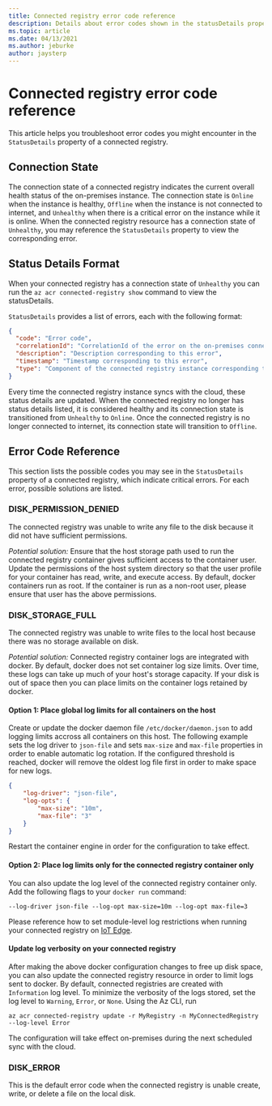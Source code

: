 ```yaml
---
title: Connected registry error code reference
description: Details about error codes shown in the statusDetails property of a connected registry resource. For each error, possible solutions are listed.
ms.topic: article
ms.date: 04/13/2021
ms.author: jeburke
author: jaysterp
---
```


# Connected registry error code reference

This article helps you troubleshoot error codes you might encounter in the `StatusDetails` property of a connected registry.

## Connection State

The connection state of a connected registry indicates the current overall health status of the on-premises instance. The connection state is `Online` when the instance is healthy, `Offline` when the instance is not connected to internet, and `Unhealthy` when there is a critical error on the instance while it is online. When the connected registry resource has a connection state of `Unhealthy`, you may reference the `StatusDetails` property to view the corresponding error.

## Status Details Format

When your connected registry has a connection state of `Unhealthy` you can run the `az acr connected-registry show` command to view the statusDetails.

`StatusDetails` provides a list of errors, each with the following format:

```json
{
  "code": "Error code",
  "correlationId": "CorrelationId of the error on the on-premises connected registry instance",
  "description": "Description corresponding to this error",
  "timestamp": "Timestamp corresponding to this error",
  "type": "Component of the connected registry instance corresponding to the error"
}
```

Every time the connected registry instance syncs with the cloud, these status details are updated. When the connected registry no longer has status details listed, it is considered healthy and its connection state is transitioned from `Unhealthy` to `Online`. Once the connected registry is no longer connected to internet, its connection state will transition to `Offline`.

## Error Code Reference

This section lists the possible codes you may see in the `StatusDetails` property of a connected registry, which indicate critical errors. For each error, possible solutions are listed.

### DISK_PERMISSION_DENIED

The connected registry was unable to write any file to the disk because it did not have sufficient permissions.

*Potential solution:* Ensure that the host storage path used to run the connected registry container gives sufficient access to the container user. Update the permissions of the host system directory so that the user profile for your container has read, write, and execute access. By default, docker containers run as root. If the container is run as a non-root user, please ensure that user has the above permissions.

### DISK_STORAGE_FULL

The connected registry was unable to write files to the local host because there was no storage available on disk.

*Potential solution:* Connected registry container logs are integrated with docker. By default, docker does not set container log size limits. Over time, these logs can take up much of your host's storage capacity. If your disk is out of space then you can place limits on the container logs retained by docker.

#### Option 1: Place global log limits for all containers on the host

Create or update the docker daemon file `/etc/docker/daemon.json` to add logging limits accross all containers on this host. The following example sets the log driver to `json-file` and sets `max-size` and `max-file` properties in order to enable automatic log rotation. If the configured threshold is reached, docker will remove the oldest log file first in order to make space for new logs.

```json
{
    "log-driver": "json-file",
    "log-opts": {
        "max-size": "10m",
        "max-file": "3"
    }
}
```

Restart the container engine in order for the configuration to take effect.

#### Option 2: Place log limits only for the connected registry container only

You can also update the log level of the connected registry container only. Add the following flags to your `docker run` command:

`--log-driver json-file --log-opt max-size=10m --log-opt max-file=3`

Please reference how to set module-level log restrictions when running your connected registry on [IoT Edge](https://docs.microsoft.com/en-us/azure/iot-edge/production-checklist?view=iotedge-2020-11#option-adjust-log-settings-for-each-container-module).

#### Update log verbosity on your connected registry

After making the above docker configuration changes to free up disk space, you can also update the connected registry resource in order to limit logs sent to docker. By default, connected registries are created with `Information` log level. To minimize the verbosity of the logs stored, set the log level to `Warning`, `Error`, or `None`. Using the Az CLI, run

`az acr connected-registry update -r MyRegistry -n MyConnectedRegistry --log-level Error`

The configuration will take effect on-premises during the next scheduled sync with the cloud.

### DISK_ERROR

This is the default error code when the connected registry is unable create, write, or delete a file on the local disk.
